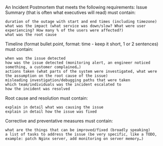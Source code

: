 An Incident Postmortem that meets the following requirements:
Issue Summary (that is often what executives will read) must contain:

    duration of the outage with start and end times (including timezone)
    what was the impact (what service was down/slow? What were user experiencing? How many % of the users were affected?)
    what was the root cause

Timeline (format bullet point, format: time - keep it short, 1 or 2 sentences) must contain:

    when was the issue detected
    how was the issue detected (monitoring alert, an engineer noticed something, a customer complained…)
    actions taken (what parts of the system were investigated, what were the assumption on the root cause of the issue)
    misleading investigation/debugging paths that were taken
    which team/individuals was the incident escalated to
    how the incident was resolved

Root cause and resolution must contain:

    explain in detail what was causing the issue
    explain in detail how the issue was fixed

Corrective and preventative measures must contain:

    what are the things that can be improved/fixed (broadly speaking)
    a list of tasks to address the issue (be very specific, like a TODO, example: patch Nginx server, add monitoring on server memory…)

